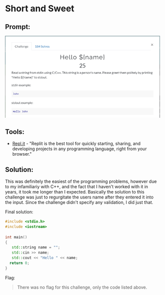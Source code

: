 # Short and Sweet
## Prompt:
![Replr1](/images/hello_name_prompt.png)

## Tools:
- [Repl.it](https://repl.it/) - "Replit is the best tool for quickly starting, sharing, and developing projects in any programming language, right from your browser."

## Solution:
This was definitely the easiest of the programming problems, however due to my infamiliariy with C++, and the fact that I haven't worked with it in years, it took me longer than I expected. Basically the solution to this challenge was just to regurgitate the users name after they entered it into the input. Since the challenge didn't specify any validation, I did just that.

Final solution:
```cpp
#include <stdio.h>
#include <iostream>

int main()
{
   std::string name = ""; 
   std::cin >> name;
   std::cout << "Hello " << name;
  return 0;
}
```

Flag:
> There was no flag for this challenge, only the code listed above.